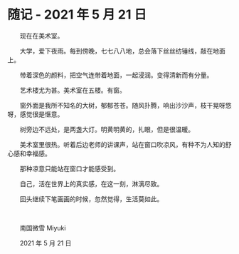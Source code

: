 # 随记 - 2021 年 5 月 21 日

　　现在在美术室。

　　大学，爱下夜雨。每到傍晚，七七八八地，总会落下丝丝纺锤线，敲在地面上。

　　带着深色的颜料，把空气连带着地面，一起浸润。变得清新而有分量。

　　艺术楼尤为甚。美术室在五楼。有窗。

　　窗外面是我所不知名的大树，郁郁苍苍。随风扑腾，响出沙沙声，枝干晃呀悠呀，感觉很是惬意。

　　树旁边不远处，是两盏大灯。明黄明黄的，扎眼，但是很温暖。

　　美术室里很热。听着后边老师的讲课声，站在窗口吹凉风，有种不为人知的舒心感和幸福感。

　　那种凉意只能站在窗口才能感受到。

　　自己，活在世界上的真实感，在这一刻，淋漓尽致。

　　回头继续下笔画画的时候，忽然觉得，生活莫如此。

<br>

　　南国微雪 Miyuki

　　2021 年 5 月 21 日